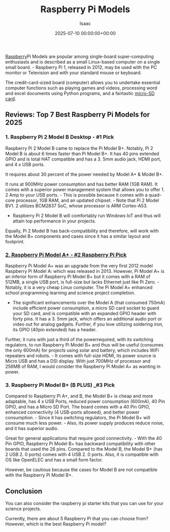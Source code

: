 ﻿---
title: Raspberry Pi Models
description: Raspberry Pi Models are popular among single-board super-computing enthusiasts and is described as a small Linux-based computer on a single small board. -...
slug: /raspberry-pi-models/
date: 2025-07-10 00:00:00+00:00
lastmod: 2025-07-10 00:00:00+03:00
author: Isaac
categories:
- Raspberry Pi 3
tags:
- raspberry-pi-3
- best
- raspberry
layout: post
---

[Raspberry](https://pestpolicy.com/best-raspberry-pi-3-starter-kits/)Pi Models are popular among single-board super-computing enthusiasts and is described as a small Linux-based computer on a single small board. - Raspberry Pi 1, released in 2012, may be used with the PC monitor or Television and with your standard mouse or keyboard.

The credit-card-sized board (computer) allows you to undertake essential computer functions such as playing games and videos, processing word and excel documents using Python programs, and a fantastic [micro-SD card](https://pestpolicy.com/[best](https://pestpolicy.com/best-pcie-wireless-card-for-gaming/)-sd-card-for-raspberry-pi-3/).

##  Reviews: Top 7 Best Raspberry Pi Models for 2025

###  **1. Raspberry Pi 2 Model B Desktop - #1 Pick**

Raspberry Pi 2 Model B came to replace the Pi Model B+. Notably, Pi 2 Model B is about 6 times faster than Pi Model B+. It has 40 pins extended GPIO and is total HAT compatible and has a 3. 5mm audio jack, HDMI port, and 4 x USB ports.

It requires about 30 percent of the power needed by Model A+ & Model B+.

It runs at 900MHz power consumption and has better RAM (1GB RAM). It comes with a superior power management system that allows you to offer 1. 2 Amp to your USB ports. - This is possible because it comes with a quad-core processor, 1GB RAM, and an updated chipset. - Note that Pi 2 Model BV1. 2 utilizes BCM2837 SoC, whose processor is ARM Cortex-A53.

- Raspberry Pi 2 Model B will comfortably run Windows IoT and thus will attain top performance in your projects.

Equally, Pi 2 Model B has back-compatibility and therefore, will work with the Model B+ components and cases since it has a similar layout and footprint.

###  [2. Raspberry Pi Model A+ - #2 Raspberry Pi Pick](https://www.amazon.com/dp/B00PEX05TO/?tag=p-policy-20)

Raspberry Pi Model A+ was an upgrade from the very first 2012 model Raspberry Pi Model A: which was released in 2013. However, Pi Model A+ is an inferior form of Raspberry Pi Model B+ but it comes with a RAM of 512MB, a single USB port, is full-size but lacks Ethernet just like Pi Zero. - Notably, it is a very cheap Linux computer. The Pi Model A+ enhanced school programming learning and science project completion.

- The significant enhancements over the Model A (that consumed 750mA) include efficient power consumption, a micro SD card socket to guard your SD card, and is compatible with an expanded GPIO header with forty pins. It has a 3. 5mm jack, which offers an additional audio port or video out for analog gadgets. Further, if you love utilizing soldering iron, its GPIO (40pin extended) has a header.

Further, it runs with just a third of the powerrequired, with its switching regulators, to run Raspberry Pi Model B+ and thus will be useful (consumes the only 600mA) for projects using solar and battery, which includes WiFi repeaters and robots. - It comes with full-size HDMI, its power source is Micro USB and has a DSI display. With just 700MHz of processor and 256MB of RAM, I would consider the Raspberry Pi Model A+ as wanting in power.

###  **3. Raspberry Pi Model B+ (B PLUS) _#3 Pick**

Compared to Raspberry Pi A+, and B, the Model B+ is cheap and more adaptable, has 4 x USB Ports, reduced power consumption (600mA), 40 Pin GPIO, and has a Micro SD Port. The board comes with a 40 Pin GPIO, enhanced connectivity (4 USB-ports allowed), and better power consumption. - Since it has switching regulators, the Pi Model B+ will consume much less power. - Also, its power supply produces reduce noise, and it has superior audio.

Great for general applications that require good connectivity. - With the 40 Pin GPIO, Raspberry Pi Model B+ has backward compatibility with other boards that used the 26 pins. Compared to the Model B, the Model B+ (has 2 USB 2. 0 ports) comes with 4 USB 2. 0 ports. Also, it is compatible with OS like OpenELEC and has a small form factor.

However, be cautious because the cases for Model B are not compatible with the Raspberry Pi Model B+.

##  Conclusion

You can also consider the raspberry pi starter kits that you can use for your science projects.

Currently, there are about 5 Raspberry Pi that you can choose from? However, which is the best Raspberry Pi model?

